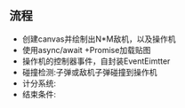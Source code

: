## 流程

- 创建canvas并绘制出N*M敌机，以及操作机
- 使用async/await +Promise加载贴图
- 操作机的控制器事件，自封装EventEimtter
- 碰撞检测:子弹或敌机子弹碰撞到操作机
- 计分系统:
- 结束条件: